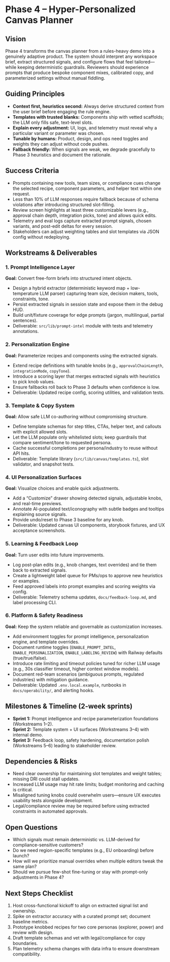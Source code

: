 # Phase 4 – Hyper-Personalized Canvas Planner

## Vision
Phase 4 transforms the canvas planner from a rules-heavy demo into a genuinely adaptive product. The system should interpret any workspace brief, extract structured signals, and configure flows that feel tailored—while keeping deterministic guardrails. Reviewers should experience prompts that produce bespoke component mixes, calibrated copy, and parameterized settings without manual fiddling.

## Guiding Principles
- **Context first, heuristics second:** Always derive structured context from the user brief before engaging the rule engine.
- **Templates with trusted blanks:** Components ship with vetted scaffolds; the LLM only fills safe, text-level slots.
- **Explain every adjustment:** UI, logs, and telemetry must reveal why a particular variant or parameter was chosen.
- **Tunable by humans:** Product, design, and ops need toggles and weights they can adjust without code pushes.
- **Fallback friendly:** When signals are weak, we degrade gracefully to Phase 3 heuristics and document the rationale.

## Success Criteria
- Prompts containing new tools, team sizes, or compliance cues change the selected recipe, component parameters, and helper text within one request.
- Less than 10% of LLM responses require fallback because of schema violations after introducing structured slot-filling.
- Review screen highlights at least three customizable levers (e.g., approval chain depth, integration picks, tone) and allows quick edits.
- Telemetry and eval logs capture extracted prompt signals, chosen variants, and post-edit deltas for every session.
- Stakeholders can adjust weighting tables and slot templates via JSON config without redeploying.

## Workstreams & Deliverables

### 1. Prompt Intelligence Layer
**Goal:** Convert free-form briefs into structured intent objects.
- Design a hybrid extractor (deterministic keyword map + low-temperature LLM parser) capturing team size, decision makers, tools, constraints, tone.
- Persist extracted signals in session state and expose them in the debug HUD.
- Build unit/fixture coverage for edge prompts (jargon, multilingual, partial sentences).
- Deliverable: `src/lib/prompt-intel` module with tests and telemetry annotations.

### 2. Personalization Engine
**Goal:** Parameterize recipes and components using the extracted signals.
- Extend recipe definitions with tunable knobs (e.g., `approvalChainLength`, `integrationMode`, `copyTone`).
- Introduce a scoring layer that merges extracted signals with heuristics to pick knob values.
- Ensure fallbacks roll back to Phase 3 defaults when confidence is low.
- Deliverable: Updated recipe config, scoring utilities, and validation tests.

### 3. Template & Copy System
**Goal:** Allow safe LLM co-authoring without compromising structure.
- Define template schemas for step titles, CTAs, helper text, and callouts with explicit allowed slots.
- Let the LLM populate only whitelisted slots; keep guardrails that compare sentiment/tone to requested persona.
- Cache successful completions per persona/industry to reuse without API hits.
- Deliverable: Template library (`src/lib/canvas/templates.ts`), slot validator, and snapshot tests.

### 4. UI Personalization Surfaces
**Goal:** Visualize choices and enable quick adjustments.
- Add a “Customize” drawer showing detected signals, adjustable knobs, and real-time previews.
- Annotate AI-populated text/iconography with subtle badges and tooltips explaining source signals.
- Provide undo/reset to Phase 3 baseline for any knob.
- Deliverable: Updated canvas UI components, storybook fixtures, and UX acceptance screenshots.

### 5. Learning & Feedback Loop
**Goal:** Turn user edits into future improvements.
- Log post-plan edits (e.g., knob changes, text overrides) and tie them back to extracted signals.
- Create a lightweight label queue for PMs/ops to approve new heuristics or examples.
- Feed approved labels into prompt examples and scoring weights via config.
- Deliverable: Telemetry schema updates, `docs/feedback-loop.md`, and label processing CLI.

### 6. Platform & Safety Readiness
**Goal:** Keep the system reliable and governable as customization increases.
- Add environment toggles for prompt intelligence, personalization engine, and template overrides.
- Document runtime toggles (`ENABLE_PROMPT_INTEL`, `ENABLE_PERSONALIZATION`, `ENABLE_LABELING_REVIEW`) with Railway defaults (true/true/false).
- Introduce rate limiting and timeout policies tuned for richer LLM usage (e.g., 30s classifier timeout, higher context window models).
- Document red-team scenarios (ambiguous prompts, regulated industries) with mitigation guidance.
- Deliverable: Updated `.env.local.example`, runbooks in `docs/operability/`, and alerting hooks.

## Milestones & Timeline (2-week sprints)
- **Sprint 1:** Prompt intelligence and recipe parameterization foundations (Workstreams 1–2).
- **Sprint 2:** Template system + UI surfaces (Workstreams 3–4) with internal demo.
- **Sprint 3:** Feedback loop, safety hardening, documentation polish (Workstreams 5–6) leading to stakeholder review.

## Dependencies & Risks
- Need clear ownership for maintaining slot templates and weight tables; missing DRI could stall updates.
- Increased LLM usage may hit rate limits; budget monitoring and caching is critical.
- Misaligned tuning knobs could overwhelm users—ensure UX executes usability tests alongside development.
- Legal/compliance review may be required before using extracted constraints in automated approvals.

## Open Questions
- Which signals must remain deterministic vs. LLM-derived for compliance-sensitive customers?
- Do we need region-specific templates (e.g., EU onboarding) before launch?
- How will we prioritize manual overrides when multiple editors tweak the same plan?
- Should we pursue few-shot fine-tuning or stay with prompt-only adjustments in Phase 4?

## Next Steps Checklist
1. Host cross-functional kickoff to align on extracted signal list and ownership.
2. Spike on extractor accuracy with a curated prompt set; document baseline metrics.
3. Prototype knobbed recipes for two core personas (explorer, power) and review with design.
4. Draft template schemas and vet with legal/compliance for copy boundaries.
5. Plan telemetry schema changes with data infra to ensure downstream compatibility.
